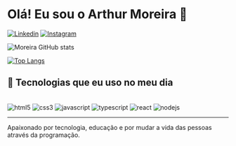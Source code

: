 # Olá! Eu sou o Arthur Moreira 👋

[![Linkedin](https://img.shields.io/badge/LinkedIn-0077B5?style=for-the-badge&logo=linkedin&logoColor=white)](www.linkedin.com/in/arthurmoreirafigueiredo)
[![Instagram](https://img.shields.io/badge/Instagram-E4405F?style=for-the-badge&logo=instagram&logoColor=white)](https://instagram.com/arthur.moreirx)


![Moreira GitHub stats](https://github-readme-stats.vercel.app/api?username=arthurmoreira1520&show_icons=true&theme=dracula)

[![Top Langs](https://github-readme-stats.vercel.app/api/top-langs/?username=arthurmoreira1520)](https://github.com/anuraghazra/github-readme-stats)

## 🚀 Tecnologias que eu uso no meu dia

<div style="display: inline_block"><br/>
    <img align="center" alt="html5" src="https://img.shields.io/badge/HTML5-E34F26?style=for-the-badge&logo=html5&logoColor=white" />
    <img align="center" alt="css3" src="https://img.shields.io/badge/CSS3-1572B6?style=for-the-badge&logo=css3&logoColor=white" />
    <img align="center" alt="javascript" src="https://img.shields.io/badge/JavaScript-F7DF1E?style=for-the-badge&logo=javascript&logoColor=black" />
    <img align="center" alt="typescript" src="https://img.shields.io/badge/TypeScript-007ACC?style=for-the-badge&logo=typescript&logoColor=white" />
    <img align="center" alt="react" src="https://img.shields.io/badge/React-20232A?style=for-the-badge&logo=react&logoColor=61DAFB" />
    <img align="center" alt="nodejs" src="https://img.shields.io/badge/Node.js-43853D?style=for-the-badge&logo=node.js&logoColor=white" />
</div>

---

Apaixonado por tecnologia, educação e por mudar a vida das pessoas através da programação.

